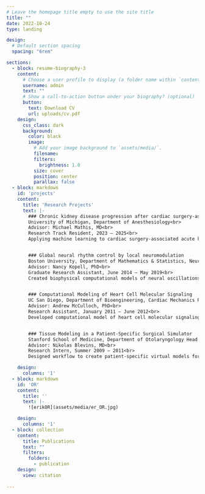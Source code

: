 ```yaml
---
# Leave the homepage title empty to use the site title
title: ""
date: 2022-10-24
type: landing

design:
  # Default section spacing
  spacing: "6rem"

sections:
  - block: resume-biography-3
    content:
      # Choose a user profile to display (a folder name within `content/authors/`)
      username: admin
      text: ""
      # Show a call-to-action button under your biography? (optional)
      button:
        text: Download CV
        url: uploads/cv.pdf
    design:
      css_class: dark
      background:
        color: black
        image:
          # Add your image background to `assets/media/`.
          filename: 
          filters:
            brightness: 1.0
          size: cover
          position: center
          parallax: false
  - block: markdown
    id: 'projects'
    content:
      title: 'Research Projects'
      text: |-
        ### Chronic kidney disease progression after cardiac surgery-associated acute kidney injury
        University of Michigan, Department of Anesthesiology<br>
        Advisor: Michael Mathis, MD<br>
        Research Track Resident, 2023 – 2025<br>
        Applying machine learning to cardiac surgery-associated acute kidney injury data. Characterizing patient and perioperative features associated with progression to chronic kidney disease. Identifying recovery trajectories and morbidity risk profiles for kidney injury subtypes.


        ### Global neural rhythm control by local neuromodulation
        Boston University, Department of Mathematics & Statistics, Neural Dynamics Group<br>
        Advisor: Nancy Kopell, PhD<br>
        Graduate Research Assistant, June 2014 – May 2019<br>
        Created biophysical computational models of neural oscillations to better understand sleep architecture and general anesthesia. Utilized statistical learning and signal processing techniques to analyze brain electrical recordings. Developed software for neural simulation and data visualization.


        ### Computational Modeling of Heart Cell Molecular Signaling
        UC San Diego, Department of Bioengineering, Cardiac Mechanics Research Group<br>
        Advisor: Andrew McCulloch, PhD<br>
        Research Assistant, January 2011 – June 2012<br>
        Developed computational model of heart cell molecular signaling.


        ### Tissue Modeling in a Patient-Specific Surgical Simulator
        Stanford School of Medicine, Department of Otolaryngology Head & Neck Surgery<br>
        Advisor: Nikolas Blevins, MD<br>
        Research Intern, Summer 2009 – 2011<br>
        Designed workflow to create patient-specific virtual models for surgical simulator.

    design:
      columns: '1'
  - block: markdown
    id: 'OR'
    content:
      title: ''
      text: |-
        ![erikOR](assets/media/er_OR.jpg)

    design:
      columns: '1'
  - block: collection
    content:
      title: Publications
      text: ""
      filters:
        folders:
          - publication
    design:
      view: citation
  
---
```

